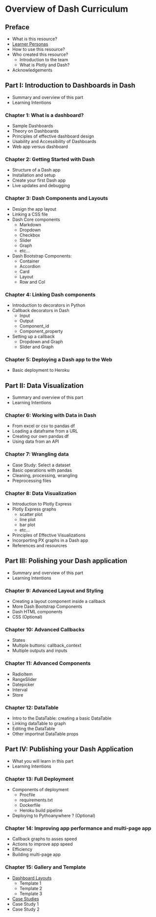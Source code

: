 # Overview of Dash Curriculum

## Preface

- What is this resource?
- [Learner Personas](https://teachtogether.tech/en/#s:process-personas)
- How to use this resource?
- Who created this resource?
  - Introduction to the team
  - What is Plotly and Dash?
- Acknowledgements

## Part I: Introduction to Dashboards in Dash

- Summary and overview of this part
- Learning Intentions

### Chapter 1: What is a dashboard?

- Sample Dashboards
- Theory on Dashboards
- Principles of effective dashboard design
- Usability and Accessibility of Dashboards
- Web app versus dashboard

### Chapter 2: Getting Started with Dash

 - Structure of a Dash app
 - Installation and setup
 - Create your first Dash app
 - Live updates and debugging

### Chapter 3: Dash Components and Layouts

 - Design the app layout
 - Linking a CSS file
 - Dash Core components
   - Markdown
   - Dropdown
   - Checkbox
   - Slider
   - Graph
   - etc...
 - Dash Bootstrap Components:
   - Container
   - Accordion
   - Card
   - Layout
   - Row and Col

### Chapter 4: Linking Dash components

 - Introduction to decorators in Python
 - Callback decorators in Dash
   - Input
   - Output
   - Component_id
   - Component_property
 - Setting up a callback
   - Dropdown and Graph
   - Slider and Graph
 
### Chapter 5: Deploying a Dash app to the Web

 - Basic deployment to Heroku

## Part II: Data Visualization

- Summary and overview of this part
- Learning Intentions

### Chapter 6: Working with Data in Dash

- From excel or csv to pandas df
- Loading a dataframe from a URL
- Creating our own pandas df 
- Using data from an API

### Chapter 7: Wrangling data

- Case Study: Select a dataset
- Basic operations with pandas
- Cleaning, processing, wrangling
- Preprocessing files

### Chapter 8: Data Visualization

 - Introduction to Plotly Express
 - Plotly Express graphs
   - scatter plot
   - line plot
   - bar plot
   - etc...
 - Principles of Effective Visualizations
 - Incorporting PX graphs in a Dash app 
 - References and resourcres

## Part III: Polishing your Dash application

- Summary and overview of this part
- Learning Intentions
 
### Chapter 9: Advanced Layout and Styling

 - Creating a layout component inside a callback
 - More Dash Bootstrap Components
 - Dash HTML components
 - CSS (Optional)
  
### Chapter 10: Advanced Callbacks

 - States
 - Multiple buttons: callback_context
 - Multiple outputs and inputs

### Chapter 11: Advanced Components

 - RadioItem
 - RangeSlider
 - Datepicker
 - Interval
 - Store

### Chapter 12: DataTable

 - Intro to the DataTable: creating a basic DataTable
 - Linking dataTable to graph
 - Editing the DataTable
 - Other importnat DataTable props

## Part IV: Publishing your Dash Application

- What you will learn in this part
- Learning Intentions

### Chapter 13: Full Deployment

 - Components of deployment
   - Procfile
   - requirements.txt
   - Dockerfile
   - Heroku build pipeline 
 - Deploying to Pythoanywhere ? (Optional)

### Chapter 14: Improving app performance and multi-page app

 - Callback graphs to asses speed
 - Actions to improve app speed
 - Efficiency
 - Building multi-page app
 
### Chapter 15: Gallery and Template

- [Dashboard Layouts](https://github.com/matthewconnell/dashr_sample_layouts)
  - Template 1
  - Template 2
  - Template 3  
- [Case Studies](https://dashboard-showcase-532.herokuapp.com/)
 - Case Study 1
 - Case Study 2

